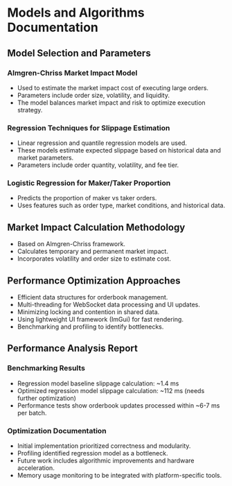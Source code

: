 # Models and Algorithms Documentation

## Model Selection and Parameters

### Almgren-Chriss Market Impact Model
- Used to estimate the market impact cost of executing large orders.
- Parameters include order size, volatility, and liquidity.
- The model balances market impact and risk to optimize execution strategy.

### Regression Techniques for Slippage Estimation
- Linear regression and quantile regression models are used.
- These models estimate expected slippage based on historical data and market parameters.
- Parameters include order quantity, volatility, and fee tier.

### Logistic Regression for Maker/Taker Proportion
- Predicts the proportion of maker vs taker orders.
- Uses features such as order type, market conditions, and historical data.

## Market Impact Calculation Methodology
- Based on Almgren-Chriss framework.
- Calculates temporary and permanent market impact.
- Incorporates volatility and order size to estimate cost.

## Performance Optimization Approaches
- Efficient data structures for orderbook management.
- Multi-threading for WebSocket data processing and UI updates.
- Minimizing locking and contention in shared data.
- Using lightweight UI framework (ImGui) for fast rendering.
- Benchmarking and profiling to identify bottlenecks.

## Performance Analysis Report

### Benchmarking Results
- Regression model baseline slippage calculation: ~1.4 ms
- Optimized regression model slippage calculation: ~112 ms (needs further optimization)
- Performance tests show orderbook updates processed within ~6-7 ms per batch.

### Optimization Documentation
- Initial implementation prioritized correctness and modularity.
- Profiling identified regression model as a bottleneck.
- Future work includes algorithmic improvements and hardware acceleration.
- Memory usage monitoring to be integrated with platform-specific tools.
